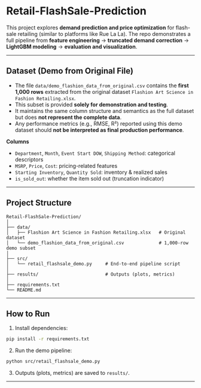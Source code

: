 # Retail-FlashSale-Prediction

This project explores **demand prediction and price optimization** for flash-sale retailing (similar to platforms like Rue La La).
The repo demonstrates a full pipeline from **feature engineering** → **truncated demand correction** → **LightGBM modeling** → **evaluation and visualization**.

---

## Dataset (Demo from Original File)

- The file `data/demo_flashion_data_from_original.csv` contains the **first 1,000 rows** extracted from the original dataset 
  `Flashion Art Science in Fashion Retailing.xlsx`.
- This subset is provided **solely for demonstration and testing**.
- It maintains the same column structure and semantics as the full dataset but does **not represent the complete data**.
- Any performance metrics (e.g., RMSE, R²) reported using this demo dataset should **not be interpreted as final production performance**.

**Columns**
- `Department`, `Month`, `Event Start DOW`, `Shipping Method`: categorical descriptors
- `MSRP`, `Price`, `Cost`: pricing-related features
- `Starting Inventory`, `Quantity Sold`: inventory & realized sales
- `is_sold_out`: whether the item sold out (truncation indicator)

---

## Project Structure
```
Retail-FlashSale-Prediction/
│
├── data/
│   ├── Flashion Art Science in Fashion Retailing.xlsx   # Original dataset
│   └── demo_flashion_data_from_original.csv             # 1,000-row demo subset
│
├── src/
│   └── retail_flashsale_demo.py     # End-to-end pipeline script
│
├── results/                         # Outputs (plots, metrics)
│
├── requirements.txt
└── README.md
```

---

## How to Run

1) Install dependencies:
```bash
pip install -r requirements.txt
```

2) Run the demo pipeline:
```bash
python src/retail_flashsale_demo.py
```

3) Outputs (plots, metrics) are saved to `results/`.

---